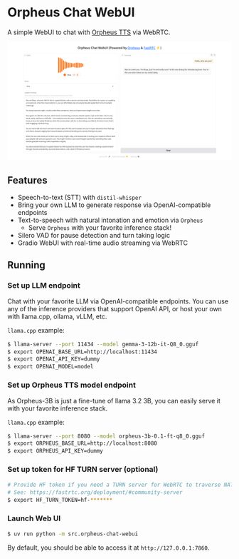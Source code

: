 # Orpheus Chat WebUI

A simple WebUI to chat with [Orpheus TTS](https://github.com/canopyai/Orpheus-TTS) via WebRTC.

![Screenshot](screenshot.png)

## Features

* Speech-to-text (STT) with `distil-whisper`
* Bring your own LLM to generate response via OpenAI-compatible endpoints
* Text-to-speech with natural intonation and emotion via `Orpheus`
  * Serve `Orpheus` with your favorite inference stack!
* Silero VAD for pause detection and turn taking logic
* Gradio WebUI with real-time audio streaming via WebRTC

## Running

### Set up LLM endpoint

Chat with your favorite LLM via OpenAI-compatible endpoints.
You can use any of the inference providers that support OpenAI API, or host your own with llama.cpp, ollama, vLLM, etc.

`llama.cpp` example:

```bash
$ llama-server --port 11434 --model gemma-3-12b-it-Q8_0.gguf
$ export OPENAI_BASE_URL=http://localhost:11434
$ export OPENAI_API_KEY=dummy
$ export OPENAI_MODEL=model
```

### Set up Orpheus TTS model endpoint

As Orpheus-3B is just a fine-tune of llama 3.2 3B, you can easily serve it with your favorite inference stack.

`llama.cpp` example:

```bash
$ llama-server --port 8080 --model orpheus-3b-0.1-ft-q8_0.gguf
$ export ORPHEUS_BASE_URL=http://localhost:8080
$ export ORPHEUS_API_KEY=dummy
```

### Set up token for HF TURN server (optional)

```bash
# Provide HF token if you need a TURN server for WebRTC to traverse NATs.
# See: https://fastrtc.org/deployment/#community-server
$ export HF_TURN_TOKEN=hf-*******
```

### Launch Web UI

```bash
$ uv run python -m src.orpheus-chat-webui
```

By default, you should be able to access it at `http://127.0.0.1:7860`.